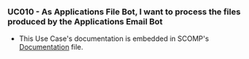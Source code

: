 ### UC010 - As Applications File Bot, I want to process the files produced by the Applications Email Bot

* This Use Case's documentation is embedded in SCOMP's [Documentation](../../../SCOMP/README.md) file.